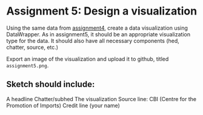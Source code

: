 # Assignment 5: Design a visualization

Using the same data from [assignment4](assignment4.md), create a data visualization using DataWrapper. As in assignment5, it should be an appropriate visualization type for the data. It should also have all necessary components (hed, chatter, source, etc.)

Export an image of the visualization and upload it to github, titled `assignment5.png`.


## Sketch should include:

A headline
Chatter/subhed
The visualization
Source line: CBI (Centre for the Promotion of Imports)
Credit line (your name)

